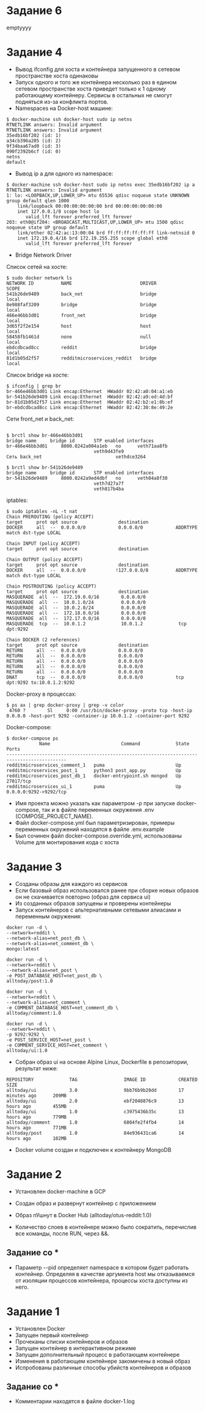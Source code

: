 # Задание 6

emptyyyy

# Задание 4

- Вывод ifconfig для хоста и контейнера запущенного в сетевом пространстве хоста одинаковы
- Запуск одного и того же контейнера несколько раз в едином сетевом пространстве хоста приведет только к 1 одному работающему контейнеру. Сервисы в остальных не смогут подняться из-за конфликта портов.
- Namespaces на Docker-host машине:

```
$ docker-machine ssh docker-host sudo ip netns
RTNETLINK answers: Invalid argument
RTNETLINK answers: Invalid argument
35edb16bf202 (id: 1)
a34cb396a205 (id: 2)
9f34baa67ad0 (id: 3)
090f2392b6cf (id: 0)
netns
default
```
- Вывод ip a для одного из namespace:

```
$ docker-machine ssh docker-host sudo ip netns exec 35edb16bf202 ip a
RTNETLINK answers: Invalid argument
1: lo: <LOOPBACK,UP,LOWER_UP> mtu 65536 qdisc noqueue state UNKNOWN group default qlen 1000
    link/loopback 00:00:00:00:00:00 brd 00:00:00:00:00:00
    inet 127.0.0.1/8 scope host lo
       valid_lft forever preferred_lft forever
203: eth0@if204: <BROADCAST,MULTICAST,UP,LOWER_UP> mtu 1500 qdisc noqueue state UP group default 
    link/ether 02:42:ac:13:00:04 brd ff:ff:ff:ff:ff:ff link-netnsid 0
    inet 172.19.0.4/16 brd 172.19.255.255 scope global eth0
       valid_lft forever preferred_lft forever
```

- Bridge Network Driver

Cписок сетей на хосте:

```
$ sudo docker network ls
NETWORK ID          NAME                         DRIVER              SCOPE
541b26de9489        back_net                     bridge              local
8e988faf3209        bridge                       bridge              local
466e46bb3d01        front_net                    bridge              local
3d65f2f2e154        host                         host                local
58458fb1461d        none                         null                local
ebdcdbcad8cc        reddit                       bridge              local
81d1b05d2f57        redditmicroservices_reddit   bridge              local
```

Список bridge на хосте:

```
$ ifconfig | grep br
br-466e46bb3d01 Link encap:Ethernet  HWaddr 02:42:a0:04:a1:eb  
br-541b26de9489 Link encap:Ethernet  HWaddr 02:42:a9:ed:4d:bf  
br-81d1b05d2f57 Link encap:Ethernet  HWaddr 02:42:b2:e1:8b:ef  
br-ebdcdbcad8cc Link encap:Ethernet  HWaddr 02:42:30:8e:49:2e
```

Сети front_net и back_net:

```
$ brctl show br-466e46bb3d01
bridge name		bridge id		STP enabled	interfaces
br-466e46bb3d01		8000.0242a004a1eb	no		veth71aa8fb
								veth9d43fe9
Сеть back_net							vethdce3264

$ brctl show br-541b26de9489
bridge name		bridge id		STP enabled	interfaces
br-541b26de9489		8000.0242a9ed4dbf	no		veth04a8f30
								veth7d27a7f
 								veth817b4ba
```

iptables:

```
$ sudo iptables -nL -t nat
Chain PREROUTING (policy ACCEPT)
target     prot opt source               destination         
DOCKER     all  --  0.0.0.0/0            0.0.0.0/0            ADDRTYPE match dst-type LOCAL

Chain INPUT (policy ACCEPT)
target     prot opt source               destination         

Chain OUTPUT (policy ACCEPT)
target     prot opt source               destination         
DOCKER     all  --  0.0.0.0/0           !127.0.0.0/8          ADDRTYPE match dst-type LOCAL

Chain POSTROUTING (policy ACCEPT)
target     prot opt source               destination         
MASQUERADE  all  --  172.19.0.0/16        0.0.0.0/0           
MASQUERADE  all  --  10.0.1.0/24          0.0.0.0/0           
MASQUERADE  all  --  10.0.2.0/24          0.0.0.0/0           
MASQUERADE  all  --  172.18.0.0/16        0.0.0.0/0           
MASQUERADE  all  --  172.17.0.0/16        0.0.0.0/0           
MASQUERADE  tcp  --  10.0.1.2             10.0.1.2             tcp dpt:9292

Chain DOCKER (2 references)
target     prot opt source               destination         
RETURN     all  --  0.0.0.0/0            0.0.0.0/0           
RETURN     all  --  0.0.0.0/0            0.0.0.0/0           
RETURN     all  --  0.0.0.0/0            0.0.0.0/0           
RETURN     all  --  0.0.0.0/0            0.0.0.0/0           
RETURN     all  --  0.0.0.0/0            0.0.0.0/0           
DNAT       tcp  --  0.0.0.0/0            0.0.0.0/0            tcp dpt:9292 to:10.0.1.2:9292
```

Docker-proxy в процессах:

```
$ ps ax | grep docker-proxy | grep -v color
 4760 ?        Sl     0:00 /usr/bin/docker-proxy -proto tcp -host-ip 0.0.0.0 -host-port 9292 -container-ip 10.0.1.2 -container-port 9292
```

Docker-compose:

```
$ docker-compose ps
            Name                          Command             State           Ports          
--------------------------------------------------------------------------------------------
redditmicroservices_comment_1   puma                          Up                             
redditmicroservices_post_1      python3 post_app.py           Up                             
redditmicroservices_post_db_1   docker-entrypoint.sh mongod   Up      27017/tcp              
redditmicroservices_ui_1        puma                          Up      0.0.0.0:9292->9292/tcp
```

- Имя проекта можно указать как параметром -p при запуске docker-compose, так и в файле переменных окружения .env (COMPOSE_PROJECT_NAME).
- Файл docker-compose.yml был параметризирован, примеры переменных окружений находятся в файле .env.example
- Был сочинен файл docker-compose.override.yml, использованы Volume для монтирования кода с хоста

# Задание 3

- Созданы образы для каждого из сервисов
- Если базовый образ использовался ранее при сборке новых образов он не скачивается повторно (образ для сервиса ui)
- Из созданных образов запущены и проверены контейнеры
- Запуск контейнеров с альтернативными сетевыми алиасами и переменным окружения:

```
docker run -d \
--network=reddit \
--network-alias=net_post_db \
--network-alias=net_comment_db \
mongo:latest
```

```
docker run -d \
--network=reddit \
--network-alias=net_post \
-e POST_DATABASE_HOST=net_post_db \
alltoday/post:1.0
```

```
docker run -d \
--network=reddit \
--network-alias=net_comment \
-e COMMENT_DATABASE_HOST=net_comment_db \
alltoday/comment:1.0
```

```
docker run -d \
--network=reddit \
-p 9292:9292 \
-e POST_SERVICE_HOST=net_post \
-e COMMENT_SERVICE_HOST=net_comment \
alltoday/ui:1.0
```

- Собран образ ui на основе Alpine Linux, Dockerfile в репозитории, результат ниже:

```
REPOSITORY             TAG                 IMAGE ID            CREATED             SIZE
alltoday/ui            3.0                 9bb76b9b20dd        17 minutes ago      209MB
alltoday/ui            2.0                 ebf2048876c9        13 hours ago        455MB
alltoday/ui            1.0                 c3975436b35c        13 hours ago        779MB
alltoday/comment       1.0                 6804fe2f4fb4        14 hours ago        771MB
alltoday/post          1.0                 84e936431ca6        14 hours ago        102MB
```

- Docker volume создан и подключен к контейнеру MongoDB

# Задание 2

- Установлен docker-machine в GCP
- Создан образ и развернут контейнер с приложением
- Образ пУшнут в Docker Hub (alltoday/otus-reddit:1.0)

- Количество слоев в контейнере можно было сократить, перечислив все команды, после RUN,  через &&.

## Задание со *

- Параметр --pid определяет namespace в котором будет работать контейнер. Определяя в качестве аргумента host мы отказываемся от изоляции процессов контейнера, процессы хоста доступны из него.

# Задание 1

- Установлен Docker
- Запущен первый контейнер
- Прочеканы списки контейнеров и образов
- Запущен контейнер в интерактивном режиме
- Запущен дополнительный процесс в работающем контейнере
- Изменения в работающем контейнере закомичены в новый образ
- Испробованы различные способы убийств контейнеров и образов

## Задание со *

- Комментарии находятся в файле docker-1.log
